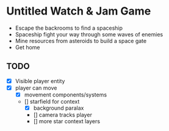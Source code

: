 # Untitled Watch & Jam Game

- Escape the backrooms to find a spaceship
- Spaceship fight your way through some waves of enemies
- Mine resources from asteroids to build a space gate
- Get home


## TODO
- [x] Visible player entity
- [x] player can move
  - [x] movement components/systems
  - [] starfield for context
    - [x] background paralax
    - [] camera tracks player
    - [] more star context layers